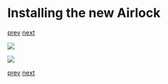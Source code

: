 # Installing the new Airlock

[prev](07-cargo-xfer.md) [next](07.2-command-installation.md)

![](07.1-airlock-installation_1.png)

![](07.1-airlock-installation_2.png)

[prev](07-cargo-xfer.md) [next](07.2-command-installation.md)

